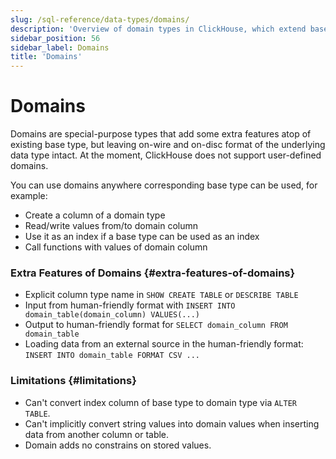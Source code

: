 ```yaml
---
slug: /sql-reference/data-types/domains/
description: 'Overview of domain types in ClickHouse, which extend base types with additional features'
sidebar_position: 56
sidebar_label: Domains
title: 'Domains'
---
```


# Domains

Domains are special-purpose types that add some extra features atop of existing base type, but leaving on-wire and on-disc format of the underlying data type intact. At the moment, ClickHouse does not support user-defined domains.

You can use domains anywhere corresponding base type can be used, for example:

- Create a column of a domain type
- Read/write values from/to domain column
- Use it as an index if a base type can be used as an index
- Call functions with values of domain column

### Extra Features of Domains {#extra-features-of-domains}

- Explicit column type name in `SHOW CREATE TABLE` or `DESCRIBE TABLE`
- Input from human-friendly format with `INSERT INTO domain_table(domain_column) VALUES(...)`
- Output to human-friendly format for `SELECT domain_column FROM domain_table`
- Loading data from an external source in the human-friendly format: `INSERT INTO domain_table FORMAT CSV ...`

### Limitations {#limitations}

- Can't convert index column of base type to domain type via `ALTER TABLE`.
- Can't implicitly convert string values into domain values when inserting data from another column or table.
- Domain adds no constrains on stored values.
